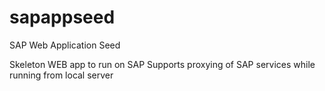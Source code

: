 # sapappseed
SAP Web Application Seed

Skeleton WEB app to run on SAP
Supports proxying of SAP services while running from local server
